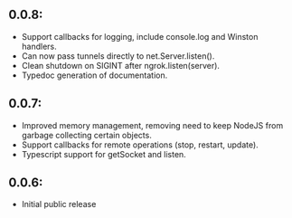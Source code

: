 ## 0.0.8:

* Support callbacks for logging, include console.log and Winston handlers.
* Can now pass tunnels directly to net.Server.listen().
* Clean shutdown on SIGINT after ngrok.listen(server).
* Typedoc generation of documentation.

## 0.0.7:

* Improved memory management, removing need to keep NodeJS from garbage collecting certain objects.
* Support callbacks for remote operations (stop, restart, update).
* Typescript support for getSocket and listen.

## 0.0.6:

* Initial public release
